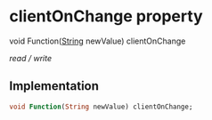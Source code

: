 


# clientOnChange property






void Function([String](https://api.flutter.dev/flutter/dart-core/String-class.html) newValue) clientOnChange
  
_read / write_






## Implementation

```dart
void Function(String newValue) clientOnChange;


```







